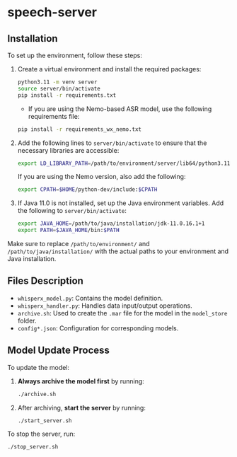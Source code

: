 # speech-server

## Installation

To set up the environment, follow these steps:

1. Create a virtual environment and install the required packages:

    ```bash
    python3.11 -m venv server
    source server/bin/activate
    pip install -r requirements.txt
    ```

    - If you are using the Nemo-based ASR model, use the following requirements file:

    ```bash
    pip install -r requirements_wx_nemo.txt
    ```

2. Add the following lines to `server/bin/activate` to ensure that the necessary libraries are accessible:

    ```bash
    export LD_LIBRARY_PATH=/path/to/environment/server/lib64/python3.11/site-packages/nvidia/cublas/lib:/path/to/environment/server/lib64/python3.11/site-packages/nvidia/cudnn/lib
    ```

    If you are using the Nemo version, also add the following:

    ```bash
    export CPATH=$HOME/python-dev/include:$CPATH
    ```

3. If Java 11.0 is not installed, set up the Java environment variables. Add the following to `server/bin/activate`:

    ```bash
    export JAVA_HOME=/path/to/java/installation/jdk-11.0.16.1+1
    export PATH=$JAVA_HOME/bin:$PATH
    ```

Make sure to replace `/path/to/environment/` and `/path/to/java/installation/` with the actual paths to your environment and Java installation.

## Files Description

- `whisperx_model.py`: Contains the model definition.
- `whisperx_handler.py`: Handles data input/output operations.
- `archive.sh`: Used to create the `.mar` file for the model in the `model_store` folder.
- `config*.json`: Configuration for corresponding models.

## Model Update Process

To update the model:

1. **Always archive the model first** by running:

    ```bash
    ./archive.sh
    ```

2. After archiving, **start the server** by running:

    ```bash
    ./start_server.sh
    ```

To stop the server, run:

```bash
./stop_server.sh

